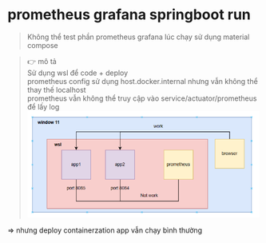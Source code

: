 # prometheus grafana springboot run

> Không thể test phần prometheus grafana lúc chạy sử dụng material compose

> 👉 mô tả    
Sử dụng wsl để code + deploy   
prometheus config sử dụng host.docker.internal nhưng vẫn không thể thay thế localhost    
prometheus vẫn không thể truy cập vào service/actuator/prometheus để lấy log  
![alt text](image.png)

=> nhưng deploy containerzation app vẫn chạy bình thường
